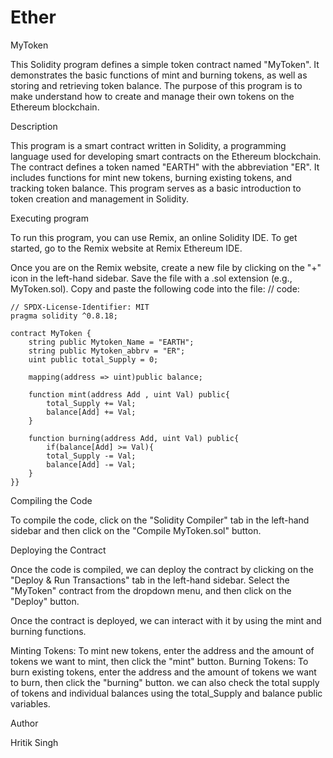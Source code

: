 # Ether

MyToken

This Solidity program defines a simple token contract named "MyToken". It demonstrates the basic functions of mint and burning tokens, as well as storing and retrieving token balance. The purpose of this program is to make understand how to create and manage their own tokens on the Ethereum blockchain.

Description

This program is a smart contract written in Solidity, a programming language used for developing smart contracts on the Ethereum blockchain. The contract defines a token named "EARTH" with the abbreviation "ER". It includes functions for mint new tokens, burning existing tokens, and tracking token balance. This program serves as a basic introduction to token creation and management in Solidity.

Executing program

To run this program, you can use Remix, an online Solidity IDE. To get started, go to the Remix website at Remix Ethereum IDE.

Once you are on the Remix website, create a new file by clicking on the "+" icon in the left-hand sidebar. Save the file with a .sol extension (e.g., MyToken.sol). Copy and paste the following code into the file:
// code:

    // SPDX-License-Identifier: MIT
    pragma solidity ^0.8.18;

    contract MyToken {
        string public Mytoken_Name = "EARTH";
        string public Mytoken_abbrv = "ER";
        uint public total_Supply = 0;

        mapping(address => uint)public balance;

        function mint(address Add , uint Val) public{
            total_Supply += Val;
            balance[Add] += Val;
        }

        function burning(address Add, uint Val) public{
            if(balance[Add] >= Val){
            total_Supply -= Val;
            balance[Add] -= Val;
        }
    }}

Compiling the Code

To compile the code, click on the "Solidity Compiler" tab in the left-hand sidebar and then click on the "Compile MyToken.sol" button.

Deploying the Contract

Once the code is compiled, we can deploy the contract by clicking on the "Deploy & Run Transactions" tab in the left-hand sidebar. Select the "MyToken" contract from the dropdown menu, and then click on the "Deploy" button.

Once the contract is deployed, we can interact with it by using the mint and burning functions.

Minting Tokens: To mint new tokens, enter the address and the amount of tokens we want to mint, then click the "mint" button.
Burning Tokens: To burn existing tokens, enter the address and the amount of tokens we want to burn, then click the "burning" button.
we can also check the total supply of tokens and individual balances using the total_Supply and balance public variables.

Author

Hritik Singh
